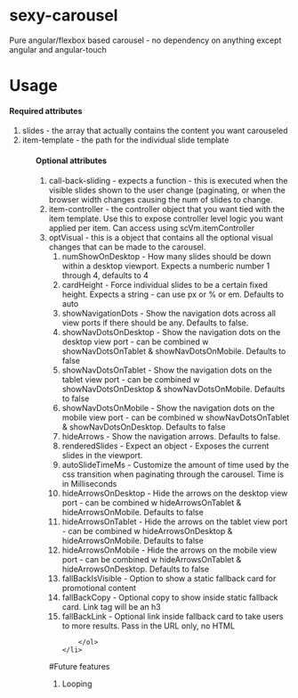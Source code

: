 # sexy-carousel
Pure angular/flexbox based carousel - no dependency on anything except angular and angular-touch

# Usage

<h4>Required attributes</h4>

<ol>
    <li>slides - the array that actually contains the content you want carouseled</li>
    <li>item-template - the path for the individual slide template</li>
<ol>

<h4>Optional attributes</h4>

<ol>
    <li>call-back-sliding - expects a function - this is executed when the visible slides shown to the user change (paginating, or when the browser width changes causing the num of slides to change.</li>
    <li>item-controller - the controller object that you want tied with the item template. Use this to expose controller level logic you want applied per item. Can access using scVm.itemController</li>
    <li>optVisual - this is a object that contains all the optional visual changes that can be made to the carousel.
        <ol>
            <li>numShowOnDesktop - How many slides should be down within a desktop viewport. Expects a numberic number 1 through 4, defaults to 4</li>
            <li>cardHeight - Force individual slides to be a certain fixed height. Expects a string - can use px or % or em. Defaults to auto</li>
            <li>showNavigationDots - Show the navigation dots across all view ports if there should be any. Defaults to false.</li>
            <li>showNavDotsOnDesktop - Show the navigation dots on the desktop view port - can be combined w showNavDotsOnTablet & showNavDotsOnMobile. Defaults to false</li>
            <li>showNavDotsOnTablet - Show the navigation dots on the tablet view port - can be combined w showNavDotsOnDesktop & showNavDotsOnMobile. Defaults to false</li>
            <li>showNavDotsOnMobile - Show the navigation dots on the mobile view port - can be combined w showNavDotsOnTablet & showNavDotsOnDesktop. Defaults to false</li>
            <li>hideArrows - Show the navigation arrows. Defaults to false.</li>
            <li>renderedSlides - Expect an object - Exposes the current slides in the viewport.</li>
            <li>autoSlideTimeMs - Customize the amount of time used by the css transition when paginating through the carousel. Time is in Milliseconds</li>
            <li>hideArrowsOnDesktop - Hide the arrows on the desktop view port - can be combined w hideArrowsOnTablet & hideArrowsOnMobile. Defaults to false</li>
            <li>hideArrowsOnTablet - Hide the arrows on the tablet view port - can be combined w hideArrowsOnDesktop & hideArrowsOnMobile. Defaults to false</li>
            <li>hideArrowsOnMobile - Hide the arrows on the mobile view port - can be combined w hideArrowsOnTablet & hideArrowsOnDesktop. Defaults to false</li>
	        <li>fallBackIsVisible - Option to show a static fallback card for promotional content</li>
            <li>fallBackCopy - Optional copy to show inside static fallback card. Link tag will be an h3</li>
	        <li>fallBackLink - Optional link inside fallback card to take users to more results. Pass in the URL only, no HTML</li>

        </ol>
    </li>
</ol>

#Future features

<ol>
    <li>Looping</li>
</ol>

